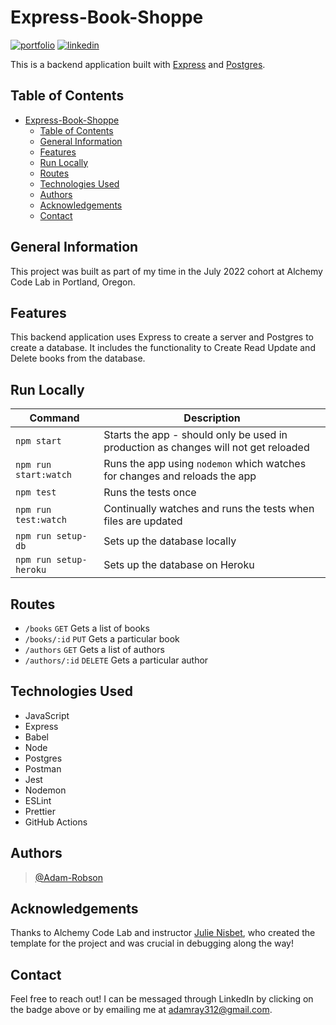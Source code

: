 # Express-Book-Shoppe

[![portfolio](https://img.shields.io/badge/my_portfolio-000?style=for-the-badge&logo=ko-fi&logoColor=white)](https://adamrobson.vercel.app/)
[![linkedin](https://img.shields.io/badge/linkedin-0A66C2?style=for-the-badge&logo=linkedin&logoColor=white)](https://www.linkedin.com/in/adamrayrobson)

This is a backend application built with [Express](https://expressjs.com/) and [Postgres](https://www.postgresql.org/).

## Table of Contents

- [Express-Book-Shoppe](#express-book-shoppe)
  - [Table of Contents](#table-of-contents)
  - [General Information](#general-information)
  - [Features](#features)
  - [Run Locally](#run-locally)
  - [Routes](#routes)
  - [Technologies Used](#technologies-used)
  - [Authors](#authors)
  - [Acknowledgements](#acknowledgements)
  - [Contact](#contact)

## General Information

This project was built as part of my time in the July 2022 cohort at Alchemy Code Lab in Portland, Oregon.

## Features

This backend application uses Express to create a server and Postgres to create a database. It includes the functionality to Create Read Update and Delete books from the database.

## Run Locally

| Command                | Description                                                                         |
| ---------------------- | ----------------------------------------------------------------------------------- |
| `npm start`            | Starts the app - should only be used in production as changes will not get reloaded |
| `npm run start:watch`  | Runs the app using `nodemon` which watches for changes and reloads the app          |
| `npm test`             | Runs the tests once                                                                 |
| `npm run test:watch`   | Continually watches and runs the tests when files are updated                       |
| `npm run setup-db`     | Sets up the database locally                                                        |
| `npm run setup-heroku` | Sets up the database on Heroku                                                      |

## Routes

- `/books` `GET` Gets a list of books
- `/books/:id` `PUT` Gets a particular book
- `/authors` `GET` Gets a list of authors
- `/authors/:id` `DELETE` Gets a particular author

## Technologies Used

- JavaScript
- Express
- Babel
- Node
- Postgres
- Postman
- Jest
- Nodemon
- ESLint
- Prettier
- GitHub Actions

## Authors

> [@Adam-Robson](https://www.github.com/Adam-Robson)

## Acknowledgements

Thanks to Alchemy Code Lab and instructor [Julie Nisbet](https://www.github.com/julienisbet), who created the template for the project and was crucial in debugging along the way!

## Contact

Feel free to reach out! I can be messaged through LinkedIn by clicking on the badge above or by emailing me at adamray312@gmail.com.
